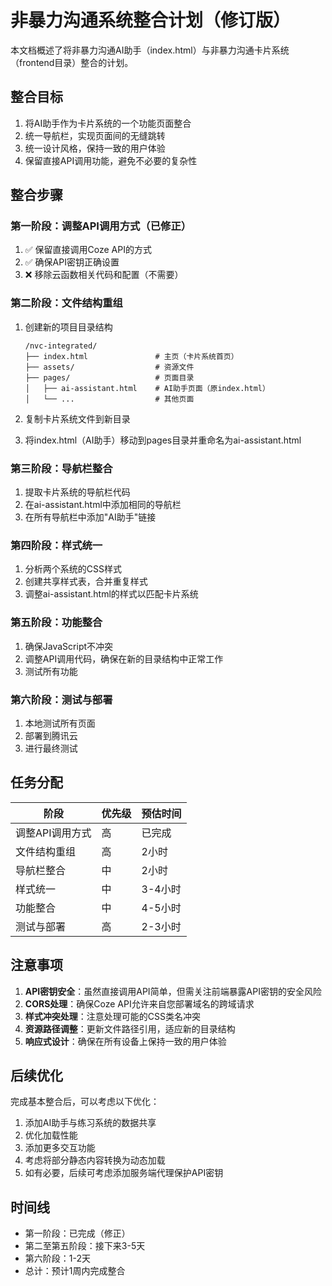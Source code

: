 # 非暴力沟通系统整合计划（修订版）

本文档概述了将非暴力沟通AI助手（index.html）与非暴力沟通卡片系统（frontend目录）整合的计划。

## 整合目标

1. 将AI助手作为卡片系统的一个功能页面整合
2. 统一导航栏，实现页面间的无缝跳转
3. 统一设计风格，保持一致的用户体验
4. 保留直接API调用功能，避免不必要的复杂性

## 整合步骤

### 第一阶段：调整API调用方式（已修正）

1. ✅ 保留直接调用Coze API的方式
2. ✅ 确保API密钥正确设置
3. ❌ 移除云函数相关代码和配置（不需要）

### 第二阶段：文件结构重组

1. 创建新的项目目录结构
   ```
   /nvc-integrated/
   ├── index.html               # 主页（卡片系统首页）
   ├── assets/                  # 资源文件
   ├── pages/                   # 页面目录
   │   ├── ai-assistant.html    # AI助手页面（原index.html）
   │   └── ...                  # 其他页面
   ```

2. 复制卡片系统文件到新目录
3. 将index.html（AI助手）移动到pages目录并重命名为ai-assistant.html

### 第三阶段：导航栏整合

1. 提取卡片系统的导航栏代码
2. 在ai-assistant.html中添加相同的导航栏
3. 在所有导航栏中添加"AI助手"链接

### 第四阶段：样式统一

1. 分析两个系统的CSS样式
2. 创建共享样式表，合并重复样式
3. 调整ai-assistant.html的样式以匹配卡片系统

### 第五阶段：功能整合

1. 确保JavaScript不冲突
2. 调整API调用代码，确保在新的目录结构中正常工作
3. 测试所有功能

### 第六阶段：测试与部署

1. 本地测试所有页面
2. 部署到腾讯云
3. 进行最终测试

## 任务分配

| 阶段 | 优先级 | 预估时间 |
|-----|-------|---------|
| 调整API调用方式 | 高 | 已完成 |
| 文件结构重组 | 高 | 2小时 |
| 导航栏整合 | 中 | 2小时 |
| 样式统一 | 中 | 3-4小时 |
| 功能整合 | 中 | 4-5小时 |
| 测试与部署 | 高 | 2-3小时 |

## 注意事项

1. **API密钥安全**：虽然直接调用API简单，但需关注前端暴露API密钥的安全风险
2. **CORS处理**：确保Coze API允许来自您部署域名的跨域请求
3. **样式冲突处理**：注意处理可能的CSS类名冲突
4. **资源路径调整**：更新文件路径引用，适应新的目录结构
5. **响应式设计**：确保在所有设备上保持一致的用户体验

## 后续优化

完成基本整合后，可以考虑以下优化：

1. 添加AI助手与练习系统的数据共享
2. 优化加载性能
3. 添加更多交互功能
4. 考虑将部分静态内容转换为动态加载
5. 如有必要，后续可考虑添加服务端代理保护API密钥

## 时间线

- 第一阶段：已完成（修正）
- 第二至第五阶段：接下来3-5天
- 第六阶段：1-2天
- 总计：预计1周内完成整合 